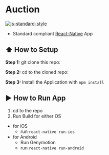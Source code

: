 #  Auction
[![js-standard-style](https://img.shields.io/badge/code%20style-standard-brightgreen.svg?style=flat)](http://standardjs.com/)

* Standard compliant [React-Native](https://facebook.github.io/react-native/docs/getting-started.html) App 

## :arrow_up: How to Setup

**Step 1:** git clone this repo:

**Step 2:** cd to the cloned repo:

**Step 3:** Install the Application with `npm install`


## :arrow_forward: How to Run App

1. cd to the repo
2. Run Build for either OS
  * for iOS
    * run `react-native run-ios`
  * for Android
    * Run Genymotion
    * run `react-native run-android`

